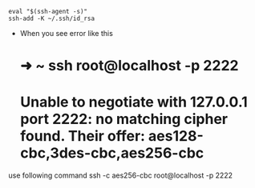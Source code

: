 
    eval "$(ssh-agent -s)"
    ssh-add -K ~/.ssh/id_rsa

- When you see error like this

    # ➜  ~ ssh root@localhost -p 2222
    # Unable to negotiate with 127.0.0.1 port 2222: no matching cipher found. Their offer: aes128-cbc,3des-cbc,aes256-cbc

use following command
    ssh -c aes256-cbc root@localhost -p 2222
